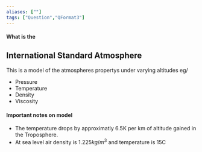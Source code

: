 ```yaml
---
aliases: [""]
tags: ["Question","QFormat3"]
---
```


#### What is the
## International Standard Atmosphere
This is a model of the atmospheres propertys under varying altitudes eg/
* Pressure
* Temperature
* Density
* Viscosity

#### Important notes on model
* The temperature drops by approximatly 6.5K per km of altitude gained in the Troposphere.
* At sea level air density is $1.225 kg/m^3$ and temperature is 15C 